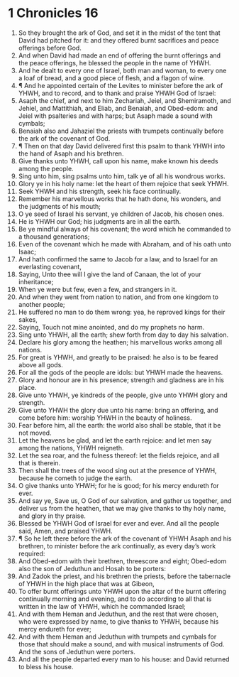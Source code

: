 ﻿# 1 Chronicles  16
1. So they brought the ark of God, and set it in the midst of the tent that David had pitched for it: and they offered burnt sacrifices and peace offerings before God. 
2. And when David had made an end of offering the burnt offerings and the peace offerings, he blessed the people in the name of YHWH. 
3. And he dealt to every one of Israel, both man and woman, to every one a loaf of bread, and a good piece of flesh, and a flagon of wine. 
4. ¶ And he appointed certain of the Levites to minister before the ark of YHWH, and to record, and to thank and praise YHWH God of Israel: 
5. Asaph the chief, and next to him Zechariah, Jeiel, and Shemiramoth, and Jehiel, and Mattithiah, and Eliab, and Benaiah, and Obed-edom: and Jeiel with psalteries and with harps; but Asaph made a sound with cymbals; 
6. Benaiah also and Jahaziel the priests with trumpets continually before the ark of the covenant of God. 
7. ¶ Then on that day David delivered first this psalm to thank YHWH into the hand of Asaph and his brethren. 
8. Give thanks unto YHWH, call upon his name, make known his deeds among the people. 
9. Sing unto him, sing psalms unto him, talk ye of all his wondrous works. 
10. Glory ye in his holy name: let the heart of them rejoice that seek YHWH. 
11. Seek YHWH and his strength, seek his face continually. 
12. Remember his marvellous works that he hath done, his wonders, and the judgments of his mouth; 
13. O ye seed of Israel his servant, ye children of Jacob, his chosen ones. 
14. He is YHWH our God; his judgments are in all the earth. 
15. Be ye mindful always of his covenant; the word which he commanded to a thousand generations; 
16. Even of the covenant which he made with Abraham, and of his oath unto Isaac; 
17. And hath confirmed the same to Jacob for a law, and to Israel for an everlasting covenant, 
18. Saying, Unto thee will I give the land of Canaan, the lot of your inheritance; 
19. When ye were but few, even a few, and strangers in it. 
20. And when they went from nation to nation, and from one kingdom to another people; 
21. He suffered no man to do them wrong: yea, he reproved kings for their sakes, 
22. Saying, Touch not mine anointed, and do my prophets no harm. 
23. Sing unto YHWH, all the earth; shew forth from day to day his salvation. 
24. Declare his glory among the heathen; his marvellous works among all nations. 
25. For great is YHWH, and greatly to be praised: he also is to be feared above all gods. 
26. For all the gods of the people are idols: but YHWH made the heavens. 
27. Glory and honour are in his presence; strength and gladness are in his place. 
28. Give unto YHWH, ye kindreds of the people, give unto YHWH glory and strength. 
29. Give unto YHWH the glory due unto his name: bring an offering, and come before him: worship YHWH in the beauty of holiness. 
30. Fear before him, all the earth: the world also shall be stable, that it be not moved. 
31. Let the heavens be glad, and let the earth rejoice: and let men say among the nations, YHWH reigneth. 
32. Let the sea roar, and the fulness thereof: let the fields rejoice, and all that is therein. 
33. Then shall the trees of the wood sing out at the presence of YHWH, because he cometh to judge the earth. 
34. O give thanks unto YHWH; for he is good; for his mercy endureth for ever. 
35. And say ye, Save us, O God of our salvation, and gather us together, and deliver us from the heathen, that we may give thanks to thy holy name, and glory in thy praise. 
36. Blessed be YHWH God of Israel for ever and ever. And all the people said, Amen, and praised YHWH. 
37. ¶ So he left there before the ark of the covenant of YHWH Asaph and his brethren, to minister before the ark continually, as every day’s work required: 
38. And Obed-edom with their brethren, threescore and eight; Obed-edom also the son of Jeduthun and Hosah to be porters: 
39. And Zadok the priest, and his brethren the priests, before the tabernacle of YHWH in the high place that was at Gibeon, 
40. To offer burnt offerings unto YHWH upon the altar of the burnt offering continually morning and evening, and to do according to all that is written in the law of YHWH, which he commanded Israel; 
41. And with them Heman and Jeduthun, and the rest that were chosen, who were expressed by name, to give thanks to YHWH, because his mercy endureth for ever; 
42. And with them Heman and Jeduthun with trumpets and cymbals for those that should make a sound, and with musical instruments of God. And the sons of Jeduthun were porters. 
43. And all the people departed every man to his house: and David returned to bless his house. 

